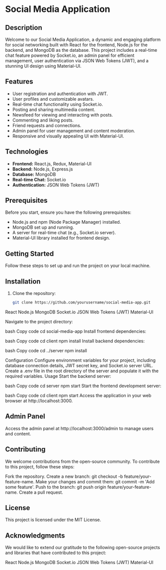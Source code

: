 # Social Media Application

## Description

Welcome to our Social Media Application, a dynamic and engaging platform for social networking built with React for the frontend, Node.js for the backend, and MongoDB as the database. This project includes a real-time chat feature powered by Socket.io, an admin panel for efficient management, user authentication via JSON Web Tokens (JWT), and a stunning UI design using Material-UI.

## Features

- User registration and authentication with JWT.
- User profiles and customizable avatars.
- Real-time chat functionality using Socket.io.
- Posting and sharing multimedia content.
- Newsfeed for viewing and interacting with posts.
- Commenting and liking posts.
- Friend requests and connections.
- Admin panel for user management and content moderation.
- Responsive and visually appealing UI with Material-UI.

## Technologies

- **Frontend:** React.js, Redux, Material-UI
- **Backend:** Node.js, Express.js
- **Database:** MongoDB
- **Real-time Chat:** Socket.io
- **Authentication:** JSON Web Tokens (JWT)

## Prerequisites

Before you start, ensure you have the following prerequisites:

- Node.js and npm (Node Package Manager) installed.
- MongoDB set up and running.
- A server for real-time chat (e.g., Socket.io server).
- Material-UI library installed for frontend design.

## Getting Started

Follow these steps to set up and run the project on your local machine.

## Installation

1. Clone the repository:

   ```bash
   git clone https://github.com/yourusername/social-media-app.git

React
Node.js
MongoDB
Socket.io
JSON Web Tokens (JWT)
Material-UI

Navigate to the project directory:

bash
Copy code
cd social-media-app
Install frontend dependencies:

bash
Copy code
cd client
npm install
Install backend dependencies:

bash
Copy code
cd ../server
npm install


Configuration
Configure environment variables for your project, including database connection details, JWT secret key, and Socket.io server URL. Create a .env file in the root directory of the server and populate it with the required variables.
Usage
Start the backend server:

bash
Copy code
cd server
npm start
Start the frontend development server:

bash
Copy code
cd client
npm start
Access the application in your web browser at http://localhost:3000.

 ## Admin Panel
Access the admin panel at http://localhost:3000/admin to manage users and content.

## Contributing
We welcome contributions from the open-source community. To contribute to this project, follow these steps:

Fork the repository.
Create a new branch: git checkout -b feature/your-feature-name.
Make your changes and commit them: git commit -m 'Add some feature'.
Push to the branch: git push origin feature/your-feature-name.
Create a pull request.
## License
This project is licensed under the MIT License.

## Acknowledgments
We would like to extend our gratitude to the following open-source projects and libraries that have contributed to this project:

React
Node.js
MongoDB
Socket.io
JSON Web Tokens (JWT)
Material-UI



